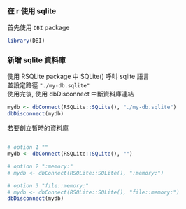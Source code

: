 ### 在 r 使用 sqlite

首先使用 `DBI` package

```r
library(DBI)
```

### 新增 sqlite 資料庫 

使用 RSQLite package 中 SQLite() 呼叫 sqlite 語言\
並設定路徑 `"./my-db.sqlite"`\
使用完後, 使用 dbDisconnect 中斷資料庫連結

```r
mydb <- dbConnect(RSQLite::SQLite(), "./my-db.sqlite")
dbDisconnect(mydb)
```

若要創立暫時的資料庫

```r

# option 1 ""
mydb <- dbConnect(RSQLite::SQLite(), "")

# option 2 ":memory:"
# mydb <- dbConnect(RSQLite::SQLite(), ":memory:")

# option 3 "file::memory:"
# mydb <- dbConnect(RSQLite::SQLite(), "file::memory:")
dbDisconnect(mydb)

```
